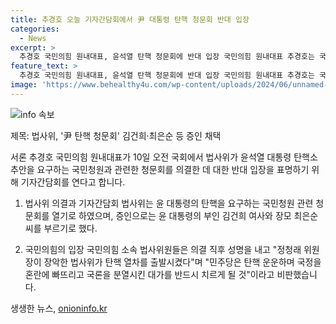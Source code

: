 ```yaml
---
title: 추경호 오늘 기자간담회에서 尹 대통령 탄핵 청문회 반대 입장
categories:
  - News
excerpt: >
  추경호 국민의힘 원내대표, 윤석열 탄핵 청문회에 반대 입장 국민의힘 원내대표 추경호는 국회에서 기자간담회를 열어 윤석열 대통령 탄핵 소추안 관련 청문회에 반대 입장을 표명할 예정이다. 법사위는 더불어민주당의 요구로 윤 대통령 탄핵을 논의하기로 하며, 이에 국민의힘은 반대 입장을 선언하고 민주당을 비판했다. 이에 대한 국민의힘의 입장을 알리기 위해 추 원내대표가 기자간담회를 연다.
feature_text: >
  추경호 국민의힘 원내대표, 윤석열 탄핵 청문회에 반대 입장 국민의힘 원내대표 추경호는 국회에서 기자간담회를 열어 윤석열 대통령 탄핵 소추안 관련 청문회에 반대 입장을 표명할 예정이다. 법사위는 더불어민주당의 요구로 윤 대통령 탄핵을 논의하기로 하며, 이에 국민의힘은 반대 입장을 선언하고 민주당을 비판했다. 이에 대한 국민의힘의 입장을 알리기 위해 추 원내대표가 기자간담회를 연다.
image: 'https://www.behealthy4u.com/wp-content/uploads/2024/06/unnamed-file.png'
---
```


<p><img src="https://www.behealthy4u.com/wp-content/uploads/2024/06/unnamed-file.png" alt="info 속보" /></p>

<p>제목: 법사위, '尹 탄핵 청문회' 김건희·최은순 등 증인 채택</p>

<p>서론
추경호 국민의힘 원내대표가 10일 오전 국회에서 법사위가 윤석열 대통령 탄핵소추안을 요구하는 국민청원과 관련한 청문회를 의결한 데 대한 반대 입장을 표명하기 위해 기자간담회를 연다고 합니다.</p>

<ol>
<li><p>법사위 의결과 기자간담회
법사위는 윤 대통령의 탄핵을 요구하는 국민청원 관련 청문회를 열기로 하였으며, 증인으로는 윤 대통령의 부인 김건희 여사와 장모 최은순 씨를 부르기로 했다.</p></li>
<li><p>국민의힘의 입장
국민의힘 소속 법사위원들은 의결 직후 성명을 내고 "정청래 위원장이 장악한 법사위가 탄핵 열차를 출발시켰다"며 "민주당은 탄핵 운운하며 국정을 혼란에 빠뜨리고 국론을 분열시킨 대가를 반드시 치르게 될 것"이라고 비판했습니다.</p></li>
</ol>
생생한 뉴스, <a href="https://onioninfo.kr" rel="dofollow">onioninfo.kr</a>


